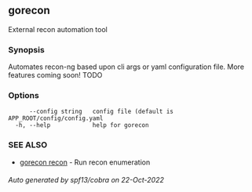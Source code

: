 ## gorecon

External recon automation tool

### Synopsis

Automates recon-ng based upon cli args or yaml configuration file. More features coming soon! TODO

### Options

```
      --config string   config file (default is APP_ROOT/config/config.yaml
  -h, --help            help for gorecon
```

### SEE ALSO

* [gorecon recon](gorecon_recon.md)	 - Run recon enumeration

###### Auto generated by spf13/cobra on 22-Oct-2022
